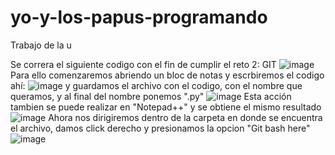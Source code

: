 # yo-y-los-papus-programando
Trabajo de la u

Se correra el siguiente codigo con el fin de cumplir el reto 2:
GIT
![image](https://user-images.githubusercontent.com/124613814/218352663-9b96a455-af87-4c99-b41a-e9fb62365fce.png)
Para ello comenzaremos abriendo un bloc de notas y escrbiremos el codigo ahí:
![image](https://user-images.githubusercontent.com/124613814/218352799-3234f3d2-9031-4d7a-a72f-24a832a86621.png)
y guardamos el archivo con el codigo, con el nombre que queramos, y al final del nombre ponemos ".py"
![image](https://user-images.githubusercontent.com/124613814/218353120-4e55be93-35de-45ca-bf86-c263edeed300.png)
Esta acción tambien se puede realizar en "Notepad++" y se obtiene el mismo resultado
![image](https://user-images.githubusercontent.com/124613814/218353203-f2d81086-cb00-45c9-bbd5-3c9a561f05bc.png)
Ahora nos dirigiremos dentro de la carpeta en donde se encuentra el archivo, damos click derecho y presionamos la opcion "Git bash here"
![image](https://user-images.githubusercontent.com/124613814/218353395-d0c2bfff-777c-4ad9-ab2c-11a0581fcfb6.png)
